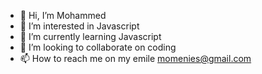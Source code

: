 - 👋 Hi, I’m Mohammed
- 👀 I’m interested in Javascript
- 🌱 I’m currently learning Javascript
- 💞️ I’m looking to collaborate on coding
- 📫 How to reach me on my emile momenies@gmail.com

<!---
momenies/momenies is a ✨ special ✨ repository because its `README.md` (this file) appears on your GitHub profile.
You can click the Preview link to take a look at your changes.
--->
